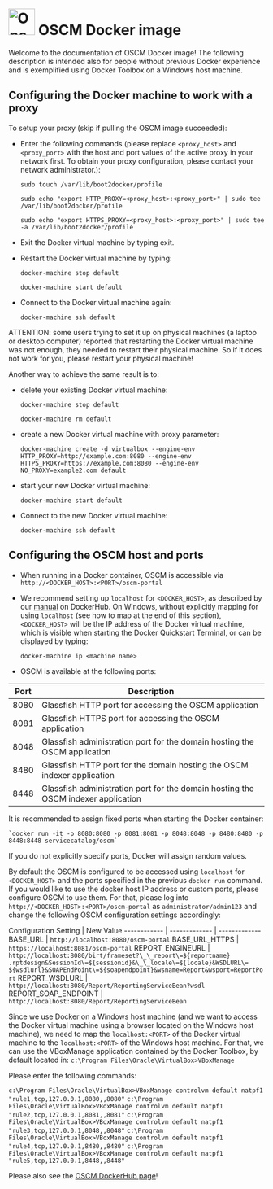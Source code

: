 <p align="center"><h1><img height="52" src="https://avatars0.githubusercontent.com/u/14330878" alt="Open Service Catalog Manager"/>&nbsp;OSCM Docker image</h1></p> 

Welcome to the documentation of OSCM Docker image!
The following description is intended also for people without previous Docker experience and is exemplified using Docker Toolbox on a Windows host machine.

## Configuring the Docker machine to work with a proxy
To setup your proxy (skip if pulling the OSCM image succeeded):

* Enter the following commands (please replace `<proxy_host>` and `<proxy_port>` with the host and port values of the active proxy in your network first. To obtain your proxy configuration, please contact your network administrator.):

	`sudo touch /var/lib/boot2docker/profile`

	`sudo echo "export HTTP_PROXY=<proxy_host>:<proxy_port>" | sudo tee /var/lib/boot2docker/profile`

	`sudo echo "export HTTPS_PROXY=<proxy_host>:<proxy_port>" | sudo tee -a /var/lib/boot2docker/profile`

* Exit the Docker virtual machine by typing exit.
* Restart the Docker virtual machine by typing:

	`docker-machine stop default`

	`docker-machine start default`
	
* Connect to the Docker virtual machine again:

	`docker-machine ssh default`
	
ATTENTION: some users trying to set it up on physical machines (a laptop or desktop computer) reported that restarting the Docker virtual machine was not enough, they needed to restart their physical machine. So if it does not work for you, please restart your physical machine!


Another way to achieve the same result is to: 
* delete your existing Docker virtual machine:

	`docker-machine stop default`
	
	`docker-machine rm default`
	
* create a new Docker virtual machine with proxy parameter:

	`docker-machine create -d virtualbox --engine-env HTTP_PROXY=http://example.com:8080 --engine-env HTTPS_PROXY=https://example.com:8080 --engine-env NO_PROXY=example2.com default`
* start your new Docker virtual machine:

	`docker-machine start default`

* Connect to the new Docker virtual machine:

	`docker-machine ssh default`

## Configuring the OSCM host and ports

* When running in a Docker container, OSCM is accessible via `http://<DOCKER_HOST>:<PORT>/oscm-portal`

* We recommend setting up `localhost` for `<DOCKER_HOST>`, as described by our [manual](https://hub.docker.com/r/servicecatalog/oscm/) on DockerHub. On Windows, without explicitly mapping for using `localhost` (see how to map at the end of this section), `<DOCKER_HOST>` will be the IP address of the Docker virtual machine, which is visible when starting the Docker Quickstart Terminal, or can be displayed by typing:
	
	`docker-machine ip <machine name>`
  
* OSCM is available at the following ports:

Port | Description
------------ | -------------
8080 | Glassfish HTTP port for accessing the OSCM application 
8081 | Glassfish HTTPS port for accessing the OSCM application 
8048 | Glassfish administration port for the domain hosting the OSCM application 
8480 | Glassfish HTTP port for the domain hosting the OSCM indexer application 
8448 | Glassfish administration port for the domain hosting the OSCM indexer application
It is recommended to assign fixed ports when starting the Docker container:
	
	`docker run -it -p 8080:8080 -p 8081:8081 -p 8048:8048 -p 8480:8480 -p 8448:8448 servicecatalog/oscm`
If you do not explicitly specify ports, Docker will assign random values.

By default the OSCM is configured to be accessed using `localhost` for `<DOCKER_HOST>` and the ports specified in the previous  `docker run` command. If you would like to use the docker host IP address or custom ports, please configure OSCM to use them. For that, please log into `http://<DOCKER_HOST>:<PORT>/oscm-portal` as `administrator/admin123` and change the following OSCM configuration settings accordingly:

Configuration Setting |  New Value
------------ | ------------- | -------------
BASE_URL | `http://localhost:8080/oscm-portal`
BASE_URL_HTTPS | `https://localhost:8081/oscm-portal`
REPORT_ENGINEURL | `http://localhost:8080/birt/frameset?\_\_report\=${reportname}`<br>`.rptdesign&SessionId\=${sessionid}&\_\_locale\=${locale}&WSDLURL\=`<br>`${wsdlurl}&SOAPEndPoint\=${soapendpoint}&wsname=Report&wsport=ReportPort`
REPORT_WSDLURL | `http://localhost:8080/Report/ReportingServiceBean?wsdl`
REPORT_SOAP_ENDPOINT | `http://localhost:8080/Report/ReportingServiceBean`

Since we use Docker on a Windows host machine (and we want to access the Docker virtual machine using a browser located on the Windows host machine), we need to map the `localhost:<PORT>` of the Docker virtual machine to the `localhost:<PORT>` of the Windows host machine. For that, we can use the VBoxManage application contained by the Docker Toolbox, by default located in:
`c:\Program Files\Oracle\VirtualBox>VBoxManage `

Please enter the following commands:

`c:\Program Files\Oracle\VirtualBox>VBoxManage controlvm default natpf1 "rule1,tcp,127.0.0.1,8080,,8080"`
`c:\Program Files\Oracle\VirtualBox>VBoxManage controlvm default natpf1 "rule2,tcp,127.0.0.1,8081,,8081"`
`c:\Program Files\Oracle\VirtualBox>VBoxManage controlvm default natpf1 "rule3,tcp,127.0.0.1,8048,,8048"`
`c:\Program Files\Oracle\VirtualBox>VBoxManage controlvm default natpf1 "rule4,tcp,127.0.0.1,8480,,8480"`
`c:\Program Files\Oracle\VirtualBox>VBoxManage controlvm default natpf1 "rule5,tcp,127.0.0.1,8448,,8448"`

Please also see the [OSCM DockerHub page](https://hub.docker.com/r/servicecatalog/oscm/)!
